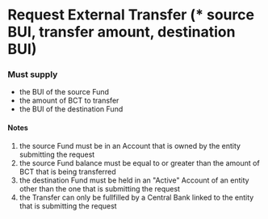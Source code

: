 # Request External Transfer (* source BUI, transfer amount, destination BUI)

### Must supply 

* the BUI of the source Fund
* the amount of BCT to transfer
* the BUI of the destination Fund

#### Notes

1. the source Fund must be in an Account that is owned by the entity submitting the request
2. the source Fund balance must be equal to or greater than the amount of BCT that is being transferred
3. the destination Fund must be held in an "Active" Account of an entity other than the one that is submitting the request
4. the Transfer can only be fullfilled by a Central Bank linked to the entity that is submitting the request